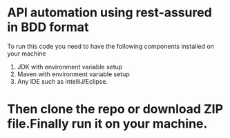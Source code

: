 # API automation using rest-assured in BDD format

To run this code you need to have the following components installed on your machine
 1. JDK with environment variable setup
 2. Maven with environment variable setup
 3. Any IDE such as intelliJ/Eclipse.

 # Then clone the repo or download ZIP file.Finally run it on your machine. 

